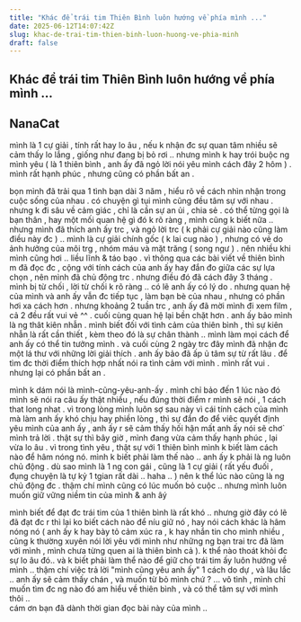 ```yaml
---
title: "Khác để trái tim Thiên Bình luôn hướng về phía mình ..."
date: 2025-06-12T14:07:42Z
slug: khac-de-trai-tim-thien-binh-luon-huong-ve-phia-minh
draft: false
---
```


## Khác để trái tim Thiên Bình luôn hướng về phía mình ...

## NanaCat

mình là 1 cự giải , tính rất hay lo âu , nếu k nhận đc sự quan tâm nhiều sẽ cảm thấy lo lắng , giống như đang bị bỏ rơi .. nhưng mình k hay trói buộc ng mình yêu ( là 1 thiên bình , anh ấy đã ngỏ lời nói yêu mình cách đây 2 hôm ) . mình rất hạnh phúc , nhưng cũng có phần bất an . 
 
bọn mình đã trải qua 1 tình bạn dài 3 năm , hiểu rõ về cách nhìn nhận trong cuộc sống của nhau . có chuyện gì tụi mình cũng đều tâm sự với nhau . nhưng k đi sâu về cảm giác , chỉ là cần sự an ủi , chia sẻ . có thể từng gọi là bạn thân , hay một mối quan hệ gì đó k rõ ràng , mình cũng k biết nữa .. nhưng mình đã thích anh ấy trc , và ngỏ lời trc ( k phải cự giải nào cũng làm điều này đc ) .. mình là cự giải chính gốc ( k lai cug nào ) , nhưng có vẻ do ảnh hưởng của môi trg , nhóm máu và mặt trăng ( song ngư ) . nên nhiều khi mình cũng hơi .. liều lĩnh & táo bạo  .
vì thông qua các bài viết về thiên bình m đã đọc đc , cộng với tính cách của anh ấy hay đắn đo giữa các sự lựa chọn , nên mình đã chủ động trc . nhưng điều đó đã cách đây 3 tháng . mình bị từ chối , lời từ chối k rõ ràng .. có lẽ anh ấy có lý do . nhưng quan hệ của mình và anh ấy vẫn đc tiếp tục , làm bạn bè của nhau , nhưng có phần hơi xa cách hơn . nhưng khoảng 2 tuần trc , anh ấy đã mời mình đi xem film , cả 2 đều rất vui vẻ ^^ . cuối cùng quan hệ lại bền chặt hơn . anh ấy bảo mình là ng thât kiên nhẫn . mình biết đối với tình cảm của thiên bình , thì sự kiên nhẫn là rất cần thiết , kèm theo đó là sự chân thành .. mình làm mọi cách để anh ấy có thể tin tưởng mình .
và cuối cùng 2 ngày trc đây mình đã nhận đc một lá thư với những lời giải thích . anh ấy bảo đã ấp ủ tâm sự từ rất lâu . để tìm đc thời điểm thích hợp nhất nói ra tình cảm với mình . mình rất vui . nhưng lại có phần bất an .
 
mình k dám nói là mình-cũng-yêu-anh-ấy . mình chỉ bảo đến 1 lúc nào đó mình sẽ nói ra câu ấy thật nhiều , nếu đúng thời điểm r mình sẽ nói , 1 cách that long nhat . vì trong lòng mình luôn sợ sau này vì cái tính cách của mình mà làm anh ấy khó chịu hay phiền lòng , thì sự đắn đo để viêc quyết định yêu mình của anh ấy , anh ấy r sẽ cảm thấy hối hận mất 
anh ấy nói sẽ chơ` mình trả lời . thật sự thì bây giờ , mình đang vừa cảm thấy hạnh phúc , lại vừa lo âu . vì trong tình yêu , thật sự với 1 thiên bình mình k biết làm cách nào để hâm nóng nó. mình k biết phải làm thế nào .. anh ấy k phải là ng luôn chủ động . dù sao mình là 1 ng con gái , cũng là 1 cự giải ( rất yếu đuối , đụng chuyện là tự kỷ 1 tgian rất dài  .. haha .. ) nên k thể lúc nào cũng là ng chủ động đc . thậm chí mình cũng có lúc muốn bỏ cuộc .. nhưng mình luôn muốn giữ vững niềm tin của mình & anh âý  
 
mình biết để đạt đc trái tim của 1 thiên bình là rất khó .. nhưng giờ đây có lẽ đã đạt đc r thì lại ko biết cách nào để níu giữ nó , hay nói cách khác là hâm nóng nó ( anh ấy k hay bày tỏ cảm xúc ra , k hay nhắn tin cho mình nhiều , cũng k thường xuyên nói lời yêu với mình như những ng bạn trai trc đã làm với mình , mình chưa từng quen ai là thiên bình cả ). k thể nào thoát khỏi đc sự lo âu đó.. và k biết phải làm thể nào để giữ cho trái tim ấy luôn hướng về mình ..
thậm chí việc trả lời "mình cũng yêu anh ấy" 1 cách do dự , và lâu lắc .. anh ấy sẽ cảm thấy chán , và muốn từ bỏ mình chứ ? ...
vô tình , mình chỉ muốn tìm đc ng nào đó am hiểu về thiên bình , và có thể tâm sự với mình thôi ..  
cám ơn bạn đã dành thời gian đọc bài này của mình  ..